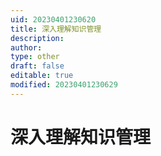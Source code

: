 ```yaml
---
uid: 20230401230620
title: 深入理解知识管理
description: 
author: 
type: other
draft: false
editable: true
modified: 20230401230629
---
```


# 深入理解知识管理


